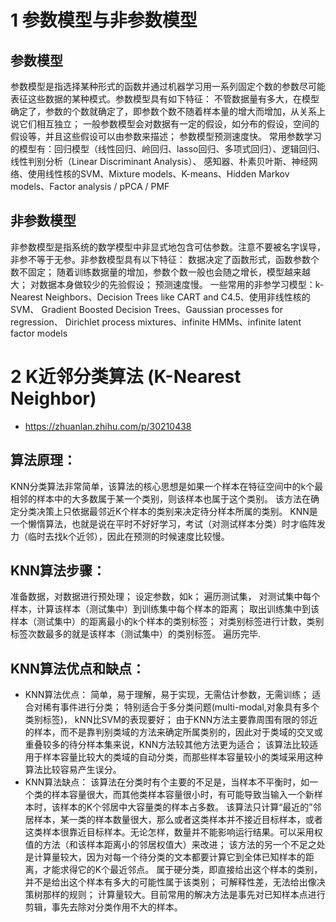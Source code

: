 # 1 参数模型与非参数模型
## 参数模型
参数模型是指选择某种形式的函数并通过机器学习用一系列固定个数的参数尽可能表征这些数据的某种模式。参数模型具有如下特征：
    不管数据量有多大，在模型确定了，参数的个数就确定了，即参数个数不随着样本量的增大而增加，从关系上说它们相互独立；
    一般参数模型会对数据有一定的假设，如分布的假设，空间的假设等，并且这些假设可以由参数来描述；
    参数模型预测速度快。
常用参数学习的模型有：回归模型（线性回归、岭回归、lasso回归、多项式回归）、逻辑回归、线性判别分析（Linear Discriminant Analysis）、
        感知器、朴素贝叶斯、神经网络、使用线性核的SVM、Mixture models、K-means、Hidden Markov models、Factor analysis / pPCA / PMF
## 非参数模型
非参数模型是指系统的数学模型中非显式地包含可估参数。注意不要被名字误导，非参不等于无参。非参数模型具有以下特征：
    数据决定了函数形式，函数参数个数不固定；
    随着训练数据量的增加，参数个数一般也会随之增长，模型越来越大；
    对数据本身做较少的先验假设；
    预测速度慢。
一些常用的非参学习模型：k-Nearest Neighbors、Decision Trees like CART and C4.5、使用非线性核的SVM、
    Gradient Boosted Decision Trees、Gaussian processes for regression、
    Dirichlet process mixtures、infinite HMMs、infinite latent factor models

# 2 K近邻分类算法 (K-Nearest Neighbor)
- https://zhuanlan.zhihu.com/p/30210438
## 算法原理：
KNN分类算法非常简单，该算法的核心思想是如果一个样本在特征空间中的k个最相邻的样本中的大多数属于某一个类别，则该样本也属于这个类别。
该方法在确定分类决策上只依据最邻近K个样本的类别来决定待分样本所属的类别。
KNN是一个懒惰算法，也就是说在平时不好好学习，考试（对测试样本分类）时才临阵发力（临时去找k个近邻），因此在预测的时候速度比较慢。
## KNN算法步骤：
准备数据，对数据进行预处理；
设定参数，如k；
遍历测试集，
对测试集中每个样本，计算该样本（测试集中）到训练集中每个样本的距离；
取出训练集中到该样本（测试集中）的距离最小的k个样本的类别标签；
对类别标签进行计数，类别标签次数最多的就是该样本（测试集中）的类别标签。
遍历完毕.
## KNN算法优点和缺点：
- KNN算法优点：
    简单，易于理解，易于实现，无需估计参数，无需训练；
    适合对稀有事件进行分类；
    特别适合于多分类问题(multi-modal,对象具有多个类别标签)， kNN比SVM的表现要好；
    由于KNN方法主要靠周围有限的邻近的样本，而不是靠判别类域的方法来确定所属类别的，因此对于类域的交叉或重叠较多的待分样本集来说，KNN方法较其他方法更为适合；
    该算法比较适用于样本容量比较大的类域的自动分类，而那些样本容量较小的类域采用这种算法比较容易产生误分。
- KNN算法缺点：
    该算法在分类时有个主要的不足是，当样本不平衡时，如一个类的样本容量很大，而其他类样本容量很小时，有可能导致当输入一个新样本时，该样本的K个邻居中大容量类的样本占多数。 该算法只计算“最近的”邻居样本，某一类的样本数量很大，那么或者这类样本并不接近目标样本，或者这类样本很靠近目标样本。无论怎样，数量并不能影响运行结果。可以采用权值的方法（和该样本距离小的邻居权值大）来改进；
    该方法的另一个不足之处是计算量较大，因为对每一个待分类的文本都要计算它到全体已知样本的距离，才能求得它的K个最近邻点。
    属于硬分类，即直接给出这个样本的类别，并不是给出这个样本有多大的可能性属于该类别；
    可解释性差，无法给出像决策树那样的规则；
    计算量较大。目前常用的解决方法是事先对已知样本点进行剪辑，事先去除对分类作用不大的样本。






